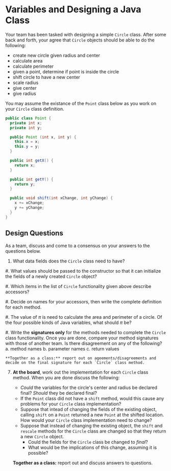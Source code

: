 # Variables and Designing a Java Class

Your team has been tasked with designing a simple `Circle` class. After some back and forth, your  agree that `Circle` objects should be able to do the following:

- create new circle given radius and center
- calculate area
- calculate perimeter
- given a point, determine if point is inside the circle
- shift circle to have a new center
- scale radius
- give center
- give radius 

You may assume the existance of the `Point` class below as you work on your `Circle` class definition.

```java
public class Point {
  private int x;
  private int y;

  public Point (int x, int y) {
    this.x = x;
    this.y = y;
  }

  public int getX() {
    return x;
  }

  public int getY() {
    return y;
  }

  public void shift(int xChange, int yChange) {
    x += xChange;
    y += yChange;
  }
}
```

## Design Questions

As a team, discuss and come to a consensus on your answers to the questions below.

1. What data fields does the `Circle` class need to have?

#. What values should be passed to the constructor so that it can initialize the fields of a newly created `Circle` object? 

#. Which items in the list of `Circle` functionality given above describe accessors?

#. Decide on names for your accessors, then write the complete definition for each method.

#. The value of $\pi$ is need to calculate the area and perimeter of a circle. Of the four possible kinds of Java variables, what should $\pi$ be?

#. Write the **signatures only** for the methods needed to complete the `Circle` class functionality. Once you are done, compare your method signatures with those of another team.  Is there disagreement on any of the following?
    a. method names
    b. parameter names
    c. return values

    **Together as a class:** report out on ageements/disagreements and decide on the final signature for each `Circle` class method.

7. **At the board**, work out the implementation for each `Circle` class method. When you are done discuss the following:

    - *Could* the variables for the circle's center and radius be declared final? *Should* they be declared final?
    - If the `Point` class did not have a `shift` method, would this cause any problems for your `Circle` class implementation? 
    - Suppose that intead of changing the fields of the existing object, calling `shift` on a `Point` returned a new `Point` at the shifted location. How would your `Circle` class implementation need to change?
    - Suppose that instead of changing the existing object, the `shift` and `rescale` methods for the `Circle` class are changed so that they return a new `Circle` object.
      - Could the fields for the `Circle` class  be changed to *final*? 
      - What would be the implications of this change, assuming it is possible?

    **Together as a class:** report out and discuss answers to questions.


